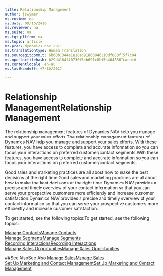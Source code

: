 ```yaml
---
title: Relationship Management
author: jswymer
ms.custom: na
ms.date: 09/16/2016
ms.reviewer: na
ms.suite: na
ms.tgt_pltfrm: na
ms.topic: article
ms.prod: dynamics-nav-2017
ms.translationtype: Human Translation
ms.sourcegitcommit: 6b60b1344a1e18ad91863046110df880f75f7c04
ms.openlocfilehash: b29d4364f40730f5eb691c8b05b4048867caeafd
ms.contentlocale: en-au
ms.lasthandoff: 07/19/2017

---
```

# <a name="relationship-management"></a><span data-ttu-id="48cc3-102">Relationship Management</span><span class="sxs-lookup"><span data-stu-id="48cc3-102">Relationship Management</span></span>
<span data-ttu-id="48cc3-103">The relationship management features of Dynamics NAV help you manage and support your sales efforts.</span><span class="sxs-lookup"><span data-stu-id="48cc3-103">The relationship management features of Dynamics NAV help you manage and support your sales efforts.</span></span> <span data-ttu-id="48cc3-104">With these features, you have access to complete and accurate information so you can focus your interactions on preferred customer/contact segments.</span><span class="sxs-lookup"><span data-stu-id="48cc3-104">With these features, you have access to complete and accurate information so you can focus your interactions on preferred customer/contact segments.</span></span>

<span data-ttu-id="48cc3-105">Good sales and marketing practices are all about how to make the best decisions at the right time.</span><span class="sxs-lookup"><span data-stu-id="48cc3-105">Good sales and marketing practices are all about how to make the best decisions at the right time.</span></span> <span data-ttu-id="48cc3-106">Dynamics NAV provides a precise and timely overview of your contact information so that you can serve your prospective customers more efficiently and increase customer satisfaction.</span><span class="sxs-lookup"><span data-stu-id="48cc3-106">Dynamics NAV provides a precise and timely overview of your contact information so that you can serve your prospective customers more efficiently and increase customer satisfaction.</span></span>

<span data-ttu-id="48cc3-107">To get started, see the following topics:</span><span class="sxs-lookup"><span data-stu-id="48cc3-107">To get started, see the following topics:</span></span>

[<span data-ttu-id="48cc3-108">Manage Contacts</span><span class="sxs-lookup"><span data-stu-id="48cc3-108">Manage Contacts</span></span>](marketing-contacts.md)  
[<span data-ttu-id="48cc3-109">Manage Segments</span><span class="sxs-lookup"><span data-stu-id="48cc3-109">Manage Segments</span></span>](marketing-segments.md)  
[<span data-ttu-id="48cc3-110">Recording Interactions</span><span class="sxs-lookup"><span data-stu-id="48cc3-110">Recording Interactions</span></span>](marketing-interactions.md)  
[<span data-ttu-id="48cc3-111">Manage Sales Opportunities</span><span class="sxs-lookup"><span data-stu-id="48cc3-111">Manage Sales Opportunities</span></span>](marketing-manage-sales-opportunities.md)

##<a name="see-also"></a><span data-ttu-id="48cc3-112">See Also</span><span class="sxs-lookup"><span data-stu-id="48cc3-112">See Also</span></span>
[<span data-ttu-id="48cc3-113">Manage Sales</span><span class="sxs-lookup"><span data-stu-id="48cc3-113">Manage Sales</span></span>](sales-manage-sales.md)  
[<span data-ttu-id="48cc3-114">Set Up Marketing and Contact Management</span><span class="sxs-lookup"><span data-stu-id="48cc3-114">Set Up Marketing and Contact Management</span></span>](marketing-setup-marketing.md)

